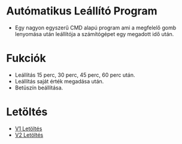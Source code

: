 # Autómatikus Leállító Program

* Egy nagyon egyszerű CMD alapú program ami a megfelelő gomb lenyomása után leállítója a számítógépet egy megadott idő után.

# Fukciók

* Leállítás 15 perc, 30 perc, 45 perc, 60 perc után.
* Leállítás saját érték megadása után.
* Betüszín beállítása.

# Letöltés

* [V1 Letöltés](https://github.com/Levminer/ALP-ASP/releases/tag/V1)
* [V2 Letöltés](https://github.com/Levminer/ALP-ASP/releases/tag/V2)
